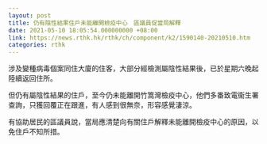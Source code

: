 ```yaml
---
layout: post
title: 仍有陰性結果住戶未能離開檢疫中心　區議員促當局解釋
date: 2021-05-10 18:05:54.000000000 +08:00
link: https://news.rthk.hk/rthk/ch/component/k2/1590140-20210510.htm
categories: rthk
---
```


涉及變種病毒個案同住大廈的住客，大部分經檢測屬陰性結果後，已於星期六晚起陸續返回住所。

但仍有屬陰性結果的住戶，至今仍未能離開竹篙灣檢疫中心，他們多番致電衞生署查詢，只獲回覆正在跟進，有人感到很無奈，形容感覺淒涼。

有協助居民的區議員說，當局應清楚向有關住戶解釋未能離開檢疫中心的原因，以免住戶不知所措。
